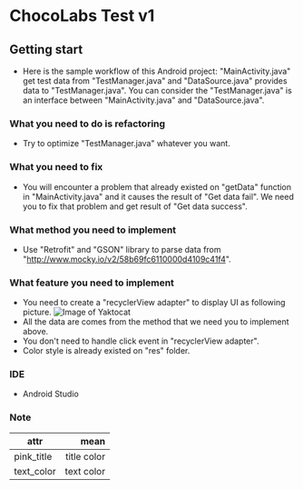 # ChocoLabs Test v1

## Getting start
- Here is the sample workflow of this Android project: "MainActivity.java" get test data from "TestManager.java" and "DataSource.java" provides data to "TestManager.java". You can consider the "TestManager.java" is an interface between "MainActivity.java" and "DataSource.java".

### What you need to do is refactoring
- Try to optimize "TestManager.java" whatever you want.

### What you need to fix
- You will encounter a problem that already existed on "getData" function in "MainActivity.java" and it causes the result of "Get data fail". We need you to fix that problem and get result of "Get data success".

### What method you need to implement
- Use "Retrofit" and "GSON" library to parse data from "http://www.mocky.io/v2/58b69fc6110000d4109c41f4". 

### What feature you need to implement
- You need to create a "recyclerView adapter" to display UI as following picture.
![Image of Yaktocat](http://i.imgur.com/YVXFTD7.png)
- All the data are comes from the method that we need you to implement above.
- You don't need to handle click event in "recyclerView adapter".
- Color style is already existed on "res" folder.

### IDE
- Android Studio


### Note

| attr        |   mean      |
|----------   |------:      |
| pink_title  | title color |
| text_color  |  text color |



